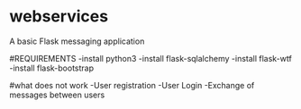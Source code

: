 # webservices
A basic Flask messaging application 

#REQUIREMENTS
-install python3
-install flask-sqlalchemy
-install flask-wtf
-install flask-bootstrap

#what does not work
-User registration
-User Login
-Exchange of messages between users
